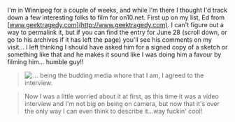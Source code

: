 I'm in Winnipeg for a couple of weeks, and while I'm there I thought I'd track down a few interesting folks to film for on10.net. First up on my list, Ed from [www.geektragedy.com](http://www.geektragedy.com). I can't figure out a way to permalink it, but if you can find the entry for June 28 (scroll down, or go to his archives if it has left the page) you'll see his comments on my visit... I left thinking I should have asked him for a signed copy of a sketch or something like that and he makes it sound like I was doing him a favour by filming him... humble guy!!

> [<img src="http://www.geektragedy.com/images/blogpic.jpg" border="0" align="left" />](http://www.geektragedy.com)... being the budding media whore that I am, I agreed to the interview.

> Now I was a little worried about it at first, as this time it was a video interview and I'm not big on being on camera, but now that it's over the only way I can even think to describe it...way fuckin' cool!
